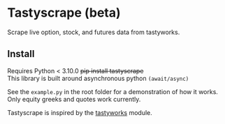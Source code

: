 # Tastyscrape (beta)
Scrape live option, stock, and futures data from tastyworks.

## Install
Requires Python < 3.10.0 
<s>pip install tastyscrape</s> <br>
This library is built around asynchronous python `(await/async)`

See the `example.py` in the root folder for a demonstration of how it works.
Only equity greeks and quotes work currently.

Tastyscrape is inspired by the [tastyworks](https://github.com/boyan-soubachov/tastyworks_api) module.